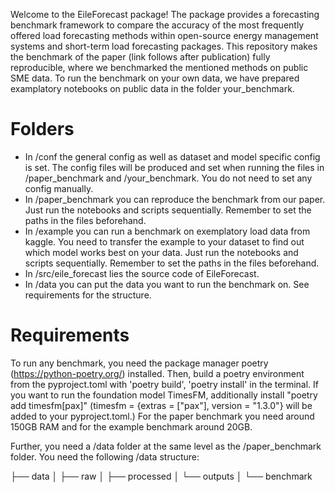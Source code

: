 Welcome to the EileForecast package! The package provides a forecasting benchmark framework to compare the accuracy of the most frequently offered load forecasting methods within open-source energy management systems and short-term load forecasting packages. 
This repository makes the benchmark of the paper (link follows after publication) fully reproducible, where we benchmarked the mentioned methods on public SME data. To run the benchmark on your own data, we have prepared examplatory notebooks on public data in the folder your_benchmark.

# Folders
* In /conf the general config as well as dataset and model specific config is set. The config files will be produced and set when running the files in /paper_benchmark and /your_benchmark. You do not need to set any config manually. 
* In /paper_benchmark you can reproduce the benchmark from our paper. Just run the notebooks and scripts sequentially. Remember to set the paths in the files beforehand.
* In /example you can run a benchmark on exemplatory load data from kaggle. You need to transfer the example to your dataset to find out which model works best on your data. Just run the notebooks and scripts sequentially. Remember to set the paths in the files beforehand.
* In /src/eile_forecast lies the source code of EileForecast. 
* In /data you can put the data you want to run the benchmark on. See requirements for the structure.

# Requirements
To run any benchmark, you need the package manager poetry (https://python-poetry.org/) installed. 
Then, build a poetry environment from the pyproject.toml with 'poetry build', 'poetry install' in the terminal.
If you want to run the foundation model TimesFM, additionally install "poetry add timesfm[pax]" (timesfm = {extras = ["pax"], version = "1.3.0"} will be added to your pyproject.toml.)
For the paper benchmark you need around 150GB RAM and for the example benchmark around 20GB.

Further, you need a /data folder at the same level as the /paper_benchmark folder. You need the following /data structure:

├── data
│   ├── raw
│   ├── processed
│   └── outputs
│       └── benchmark






